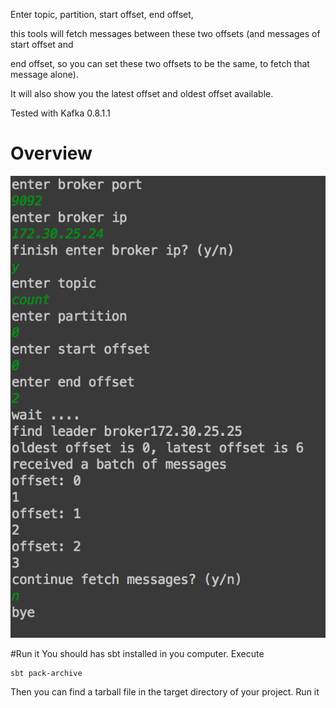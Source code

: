 Enter topic, partition, start offset, end offset,

this tools will fetch messages between these two offsets (and messages of start offset and

end offset, so you can set these two offsets to be the same, to fetch that message alone).

It will also show you the latest offset and oldest offset available.

Tested with Kafka 0.8.1.1

# Overview

![KafkaReader](/shot.png?raw=false)

#Run it
You should has sbt installed in you computer. Execute

```
sbt pack-archive
```

Then you can find a tarball file in the target directory of your project. Run it